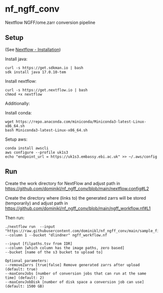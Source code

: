 # nf_ngff_conv
Nextflow NGFF/ome.zarr conversion pipeline

## Setup

(See [Nextflow - Installation](https://www.nextflow.io/docs/latest/install.html))

Install java:
```
curl -s https://get.sdkman.io | bash
sdk install java 17.0.10-tem
```

Install nextflow:
```
curl -s https://get.nextflow.io | bash
chmod +x nextflow
```

Additionally:

Install conda:
```
wget https://repo.anaconda.com/miniconda/Miniconda3-latest-Linux-x86_64.sh
bash Miniconda3-latest-Linux-x86_64.sh
```

Setup aws:
```
conda install awscli
aws configure --profile uk1s3
echo "endpoint_url = https://uk1s3.embassy.ebi.ac.uk" >> ~/.aws/config 
```

## Run

Create the work directory for NextFlow and adjust path in https://github.com/dominikl/nf_ngff_conv/blob/main/nextflow.config#L2

Create the directory where (links to) the generated zarrs will be stored (temporarily) and adjust path in https://github.com/dominikl/nf_ngff_conv/blob/main/ngff_workflow.nf#L1 

Then run:
```
./nextflow run  --input "https://raw.githubusercontent.com/dominikl/nf_ngff_conv/main/sample_filepaths.tsv" --column 1 --bucket "dlindner" ngff_workflow.nf
```

```
--input [filpaths.tsv from IDR]
--column [which column has the image paths, zero based]
--bucket [name of the s3 bucket to upload to]

Optional parameters:
--removeZarrs [true|false] Remove generated zarrs after upload (default: true)
--maxConvJobs [number of conversion jobs that can run at the same time] (default: 2)
--maxConvJobDisk [number of disk space a conversion job can use] (default: 1500 GB) 
```

